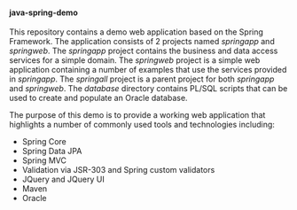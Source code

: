#### java-spring-demo

This repository contains a demo web application based on the Spring Framework. The application consists of 2 projects named *springapp* and *springweb*. The *springapp* project contains the business and data access services for a simple domain. The *springweb* project is a simple web application containing a number of examples that use the services provided in *springapp*. The *springall* project is a parent project for both *springapp* and *springweb*. The *database* directory contains PL/SQL scripts that can be used to create and populate an Oracle database.

The purpose of this demo is to provide a working web application that highlights a number of commonly used tools and technologies including:
* Spring Core
* Spring Data JPA
* Spring MVC
* Validation via JSR-303 and Spring custom validators
* JQuery and JQuery UI
* Maven
* Oracle 

